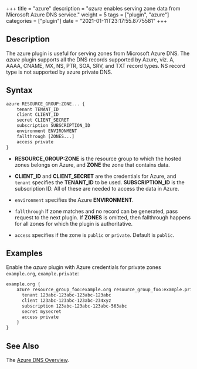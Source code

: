 +++
title = "azure"
description = "*azure* enables serving zone data from Microsoft Azure DNS service."
weight = 5
tags = ["plugin", "azure"]
categories = ["plugin"]
date = "2021-01-11T23:17:55.8775581"
+++

## Description

The azure plugin is useful for serving zones from Microsoft Azure DNS. The *azure* plugin supports
all the DNS records supported by Azure, viz. A, AAAA, CNAME, MX, NS, PTR, SOA, SRV, and TXT
record types. NS record type is not supported by azure private DNS.

## Syntax

~~~ txt
azure RESOURCE_GROUP:ZONE... {
    tenant TENANT_ID
    client CLIENT_ID
    secret CLIENT_SECRET
    subscription SUBSCRIPTION_ID
    environment ENVIRONMENT
    fallthrough [ZONES...]
    access private
}
~~~

*   **RESOURCE_GROUP:ZONE** is the resource group to which the hosted zones belongs on Azure,
    and **ZONE** the zone that contains data.

*   **CLIENT_ID** and **CLIENT_SECRET** are the credentials for Azure, and `tenant` specifies the
    **TENANT_ID** to be used. **SUBSCRIPTION_ID** is the subscription ID. All of these are needed
    to access the data in Azure.

*  `environment` specifies the Azure **ENVIRONMENT**.

*   `fallthrough` If zone matches and no record can be generated, pass request to the next plugin.
    If **ZONES** is omitted, then fallthrough happens for all zones for which the plugin is
    authoritative.

*   `access`  specifies if the zone is `public` or `private`. Default is `public`.

## Examples

Enable the *azure* plugin with Azure credentials for private zones `example.org`, `example.private`:

~~~ txt
example.org {
    azure resource_group_foo:example.org resource_group_foo:example.private {
      tenant 123abc-123abc-123abc-123abc
      client 123abc-123abc-123abc-234xyz
      subscription 123abc-123abc-123abc-563abc
      secret mysecret
      access private
    }
}
~~~

## See Also

The [Azure DNS Overview](https://docs.microsoft.com/en-us/azure/dns/dns-overview).

